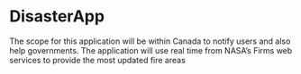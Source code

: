 # DisasterApp
The scope for this application will be within Canada to notify users and also help governments. The application will use real time from NASA’s Firms web services to provide the most updated fire areas
